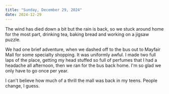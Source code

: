 ```yaml
---
title: "Sunday, December 29, 2024"
date: 2024-12-29
---
```

The wind has died down a bit but the rain is back, so we stuck around home for the most part, drinking tea, baking bread and working on a jigsaw puzzle.  

We had one brief adventure, when we dashed off to the bus out to Mayfair Mall for some specialty shopping.  It was uniformly awful.  I made two full laps of the place, getting my head stuffed so full of perfumes that I had a headache all afternoon, then we ran for the bus back home.  I'm so glad we only have to go once per year.  

I can't believe how much of a thrill the mall was back in my teens.  People change, I guess.